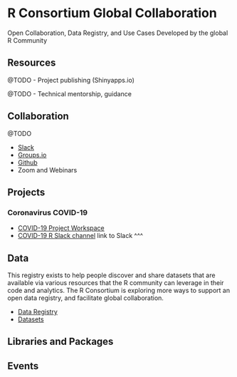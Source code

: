 # R Consortium Global Collaboration

Open Collaboration, Data Registry, and Use Cases Developed by the global R Community

## Resources

@TODO - Project publishing (Shinyapps.io)

@TODO - Technical mentorship, guidance

## Collaboration

@TODO

- [Slack](https://join.slack.com/t/rconsortium/shared_invite/zt-cmmt8p84-MSSL1fLZ1PQbGdW2eO5npw)
- [Groups.io](https://lists.r-consortium.org/g/Rconsortium-main)
- [Github](https://github.com/RConsortium/r-collaboration)
- Zoom and Webinars

## Projects

### Coronavirus COVID-19

- [COVID-19 Project Workspace](projects/covid-19/)
- [COVID-19 R Slack channel](#covid-19) link to Slack ^^^

## Data

This registry exists to help people discover and share datasets that are available via various resources that the R community can leverage in their code and analytics. The R Consortium is exploring more ways to support an open data registry, and facilitate global collaboration.

- [Data Registry](data/README.md)
- [Datasets](https://github.com/RConsortium/r-collaboration/tree/master/data/datasets)

## Libraries and Packages


## Events


